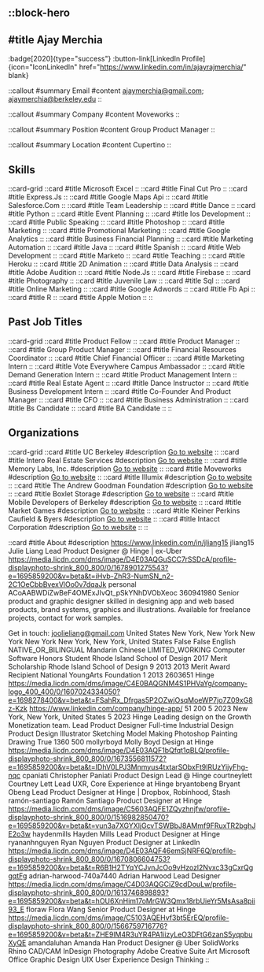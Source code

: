 ::block-hero
---
#title
Ajay Merchia
---

:badge[2020]{type="success"}
:button-link[LinkedIn Profile]{icon="IconLinkedIn" href="https://www.linkedin.com/in/ajayrajmerchia/" blank}

::callout
#summary
Email
#content
ajaymerchia@gmail.com; ajaymerchia@berkeley.edu
::

::callout
#summary
Company
#content
Moveworks
::

::callout
#summary
Position
#content
Group Product Manager
::

::callout
#summary
Location
#content
Cupertino
::

## Skills
::card-grid
::card
#title
Microsoft Excel
::
::card
#title
Final Cut Pro
::
::card
#title
Express.Js
::
::card
#title
Google Maps Api
::
::card
#title
Salesforce.Com
::
::card
#title
Team Leadership
::
::card
#title
Dance
::
::card
#title
Python
::
::card
#title
Event Planning
::
::card
#title
Ios Development
::
::card
#title
Public Speaking
::
::card
#title
Photoshop
::
::card
#title
Marketing
::
::card
#title
Promotional Marketing
::
::card
#title
Google Analytics
::
::card
#title
Business Financial Planning
::
::card
#title
Marketing Automation
::
::card
#title
Java
::
::card
#title
Spanish
::
::card
#title
Web Development
::
::card
#title
Marketo
::
::card
#title
Teaching
::
::card
#title
Heroku
::
::card
#title
2D Animation
::
::card
#title
Data Analysis
::
::card
#title
Adobe Audition
::
::card
#title
Node.Js
::
::card
#title
Firebase
::
::card
#title
Photography
::
::card
#title
Juvenile Law
::
::card
#title
Sql
::
::card
#title
Online Marketing
::
::card
#title
Google Adwords
::
::card
#title
Fb Api
::
::card
#title
R
::
::card
#title
Apple Motion
::
::

## Past Job Titles
::card-grid
::card
#title
Product Fellow
::
::card
#title
Product Manager
::
::card
#title
Group Product Manager
::
::card
#title
Financial Resources Coordinator
::
::card
#title
Chief Financial Officer
::
::card
#title
Marketing Intern
::
::card
#title
Vote Everywhere Campus Ambassador
::
::card
#title
Demand Generation Intern
::
::card
#title
Product Management Intern
::
::card
#title
Real Estate Agent
::
::card
#title
Dance Instructor
::
::card
#title
Business Development Intern
::
::card
#title
Co-Founder And Product Manager
::
::card
#title
CFO
::
::card
#title
Business Administration
::
::card
#title
Bs Candidate
::
::card
#title
BA Candidate
::
::

## Organizations
::card-grid
::card
#title
UC Berkeley
#description
[Go to website](berkeley.edu)
::
::card
#title
Intero Real Estate Services
#description
[Go to website](interorealestate.com)
::
::card
#title
Memory Labs, Inc.
#description
[Go to website](memory-labs.com)
::
::card
#title
Moveworks
#description
[Go to website](moveworks.ai)
::
::card
#title
Illumix
#description
[Go to website](illumix.com)
::
::card
#title
The Andrew Goodman Foundation
#description
[Go to website](andrewgoodman.org)
::
::card
#title
Boxlet Storage
#description
[Go to website](boxletstorage.com)
::
::card
#title
Mobile Developers of Berkeley
#description
[Go to website](mobiledevsberkeley.org)
::
::card
#title
Market Games
#description
[Go to website](marketgames.io)
::
::card
#title
Kleiner Perkins Caufield & Byers
#description
[Go to website](kpcb.com)
::
::card
#title
Intacct Corporation
#description
[Go to website](intacct.com)
::
::

::card
#title
About
#description
https://www.linkedin.com/in/jliang15 jliang15 Julie Liang Lead Product Designer @ Hinge | ex-Uber https://media.licdn.com/dms/image/D4E03AQGuSCC7rSSDcA/profile-displayphoto-shrink_800_800/0/1678901275543?e=1695859200&v=beta&t=iHvb-ZhR3-NumSN_n2-2C1OeCbbBvexVlOo0v7dqaJk personal ACoAABWDiZwBeF4OMExJIvQt_pSkYNhDVObXeoc 360941980 Senior product and graphic designer skilled in designing app and web based products, brand systems, graphics and illustrations. Available for freelance projects, contact for work samples.

Get in touch: joolieliang@gmail.com United States New York, New York New York New York New York, New York, United States False False English NATIVE_OR_BILINGUAL Mandarin Chinese LIMITED_WORKING Computer Software Honors Student Rhode Island School of Design 2017 Merit Scholarship Rhode Island School of Design 9 2013 2013 Merit Award Recipient National YoungArts Foundation 1 2013 2603651 Hinge https://media.licdn.com/dms/image/C4E0BAQGNM4S1PHVaYg/company-logo_400_400/0/1607024334050?e=1698278400&v=beta&t=FSahRx_Dfrgas5P2OZwjOsqMoeWP7jo7Z09xG8z-Kzk https://www.linkedin.com/company/hinge-app/ 51 200 5 2023 New York, New York, United States 5 2023 Hinge Leading design on the Growth Monetization team. Lead Product Designer Full-time Industrial Design Product Design Illustrator Sketching Model Making Photoshop Painting Drawing True 1360 500 mollyrboyd Molly Boyd Design at Hinge https://media.licdn.com/dms/image/D4E03AQF1bQfqt1qBLQ/profile-displayphoto-shrink_800_800/0/1673556811572?e=1695859200&v=beta&t=IDhV0LPJ3Mnmyus4txtarSObxFt9lRUzYijyFhg-nqc cpaniati Christopher Paniati Product Design Lead @ Hinge courtneylett Courtney Lett Lead UXR, Core Experience at Hinge bryantobeng Bryant Obeng Lead Product Designer at Hinge | Dropbox, Robinhood, Stash ramón-santiago Ramón Santiago Product Designer at Hinge https://media.licdn.com/dms/image/C5603AQFE1ZQyzhnjfw/profile-displayphoto-shrink_800_800/0/1516982850470?e=1695859200&v=beta&t=vun3a7XGYXljGcvTSWBbJ8AMmf9FRuxTR2bghJE2o3w haydenmills Hayden Mills Lead Product Designer at Hinge ryananhnguyen Ryan Nguyen Product Designer at LinkedIn https://media.licdn.com/dms/image/D4E03AQF46emSjNRF6Q/profile-displayphoto-shrink_800_800/0/1670806604753?e=1695859200&v=beta&t=R6B1H2TYqYCJvnJcOo9vHzozl2Nvxc33gCxrQggqtFg adrian-harwood-740a7440 Adrian Harwood Lead Designer https://media.licdn.com/dms/image/C4D03AQGCiZ9cdDouLw/profile-displayphoto-shrink_800_800/0/1613746898893?e=1695859200&v=beta&t=hOU6XnHim17oMrGW3Qmx18rbUieYr5MsAsa8pii93_E floraw Flora Wang Senior Product Designer at Hinge https://media.licdn.com/dms/image/C5103AQEHvf3bt5ErEQ/profile-displayphoto-shrink_800_800/0/1566759716776?e=1695859200&v=beta&t=ZHE9lM4R3uYR4PA1iizyLeO3DFtG6zanS5yqpbuXyQE amandaluhan Amanda Han Product Designer @ Uber SolidWorks Rhino CAD/CAM InDesign Photography Adobe Creative Suite Art Microsoft Office Graphic Design UIX User Experience Design Thinking
::
